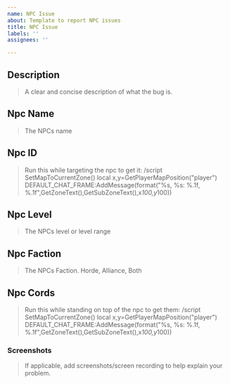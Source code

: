 ```yaml
---
name: NPC Issue
about: Template to report NPC issues
title: NPC Issue
labels: ''
assignees: ''

---
```


## Description
> A clear and concise description of what the bug is.

## Npc Name
> The NPCs name

## Npc ID 
> Run this while targeting the npc to get it: /script SetMapToCurrentZone() local x,y=GetPlayerMapPosition("player") DEFAULT_CHAT_FRAME:AddMessage(format("%s, %s: %.1f, %.1f",GetZoneText(),GetSubZoneText(),x*100,y*100))

## Npc Level
> The NPCs level or level range

## Npc Faction
> The NPCs Faction. Horde, Alliance, Both

## Npc Cords
> Run this while standing on top of the npc to get them: /script SetMapToCurrentZone() local x,y=GetPlayerMapPosition("player") DEFAULT_CHAT_FRAME:AddMessage(format("%s, %s: %.1f, %.1f",GetZoneText(),GetSubZoneText(),x*100,y*100))

### Screenshots
> If applicable, add screenshots/screen recording to help explain your problem.

